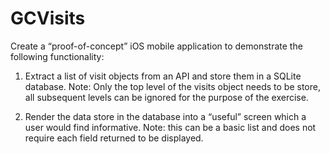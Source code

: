 # GCVisits

Create a “proof-of-concept” iOS mobile application to demonstrate the following functionality:

1. Extract a list of visit objects from an API and store them in a SQLite database. Note: Only the top level of the visits object needs to be store, all subsequent levels can be ignored for the purpose of the exercise.

2. Render the data store in the database into a “useful” screen which a user would find informative. Note: this can be a basic list and does not require each field returned to be displayed.
